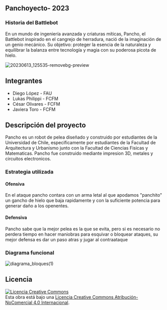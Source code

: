  ## Panchoyecto- 2023

### Historia del Battlebot
En un mundo de ingeniería avanzada y criaturas míticas, Pancho, el Battlebot inspirado en el cangrejo de herradura, nació de la imaginación de un genio mecánico. Su objetivo: proteger la esencia de la naturaleza y equilibrar la balanza entre tecnología y magia con su poderosa picota de hielo.

![20230613_125535-removebg-preview](https://github.com/JavieraTGrey/PanchitoHub/assets/137658768/f0d5ef03-07a1-4363-a521-f05b3640ab9c)

## Integrantes
- Diego López - FAU
- Lukas Philippi - FCFM
- César Olivares - FCFM
- Javiera Toro - FCFM


## Descripción del proyecto
Pancho es un robot de pelea diseñado y construido por estudiantes de la Universidad de Chile, especificamente por estudiantes de la Facultad de Arquitectura y Urbanismo junto con la Facultad de Ciencias Fisicas y Matematicas.
Pancho fue construido mediante impresion 3D, metales y circuitos electronicos.
  
### Estrategia utilizada
  
#### Ofensiva
En el ataque pancho contara con un arma letal al que apodamos "panchito" un gancho de hielo que baja rapidamente y con la suficiente potencia para generar daño a los openentes.

#### Defensiva
Pancho sabe que la mejor pelea es la que se evita, pero si es necesario no perdera tiempo en hacer maniobras para esquivar o bloquear ataques, su mejor defensa es dar un paso atras y jugar al contraataque

### Diagrama funcional
![diagrama_bloques(1)](https://github.com/JavieraTGrey/PanchitoHub/assets/111334548/aaffcdc1-820a-4b19-8232-0fb6fe9aec1b)

## Licencia
<a rel="license" href="http://creativecommons.org/licenses/by-nc/4.0/"><img alt="Licencia Creative Commons" style="border-width:0" src="https://i.creativecommons.org/l/by-nc/4.0/88x31.png" /></a><br />Esta obra está bajo una <a rel="license" href="http://creativecommons.org/licenses/by-nc/4.0/">Licencia Creative Commons Atribución-NoComercial 4.0 Internacional</a>.
